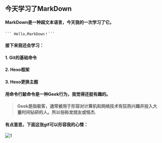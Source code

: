 ## 今天学习了MarkDown
#### MarkDown是一种超文本语言，今天我的一次学习了它。
    ``` Hello,MarkDown！```
#### 接下来我还会学习：


#### 1. Git的基础命令
#### 2. Hexo框架
#### 3. Hexo更换主题


#### 用命令行敲命令是一种**Geek**行为，我觉得还挺有趣的。
>#### Geek是指极客，通常被用于形容对计算机和网络技术有狂热兴趣并投入大量时间钻研的人。所以俗称发烧友或怪杰.
#### 有点意思，下面这张gif可以形容我的心情：
![1](https://qgt-style.oss-cn-hangzhou.aliyuncs.com/newcoursep4/g1/g1-2-2/tenor.gif)
